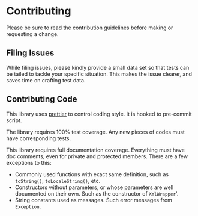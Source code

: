 # Contributing

Please be sure to read the contribution guidelines before making or requesting a change.

## Filing Issues

While filing issues, please kindly provide a small data set so that tests can be tailed to tackle your specific situation. This makes the issue clearer, and saves time on crafting test data.

## Contributing Code

This library uses [prettier](https://www.npmjs.com/package/prettier) to control coding style. It is hooked to pre-commit script.

The library requires 100% test coverage. Any new pieces of codes must have corresponding tests.

This library requires full documentation coverage. Everything must have doc comments, even for private and protected members. There are a few exceptions to this:

- Commonly used functions with exact same definition, such as `toString()`, `toLocaleString()`, etc.
- Constructors without parameters, or whose parameters are well documented on their own. Such as the constructor of `XmlWrapper`'.
- String constants used as messages. Such error messages from `Exception`.
